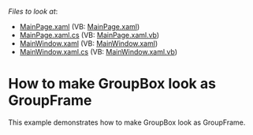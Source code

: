 <!-- default file list -->
*Files to look at*:

* [MainPage.xaml](./CS/GroupFrameWithinGroupBox/MainPage.xaml) (VB: [MainPage.xaml](./VB/GroupFrameWithinGroupBox/MainPage.xaml))
* [MainPage.xaml.cs](./CS/GroupFrameWithinGroupBox/MainPage.xaml.cs) (VB: [MainPage.xaml.vb](./VB/GroupFrameWithinGroupBox/MainPage.xaml.vb))
* [MainWindow.xaml](./CS/GroupFrameWithinGroupBox/MainWindow.xaml) (VB: [MainWindow.xaml](./VB/GroupFrameWithinGroupBox/MainWindow.xaml))
* [MainWindow.xaml.cs](./CS/GroupFrameWithinGroupBox/MainWindow.xaml.cs) (VB: [MainWindow.xaml.vb](./VB/GroupFrameWithinGroupBox/MainWindow.xaml.vb))
<!-- default file list end -->
# How to make GroupBox look as GroupFrame


<p>This example demonstrates how to make GroupBox look as GroupFrame.</p>

<br/>


